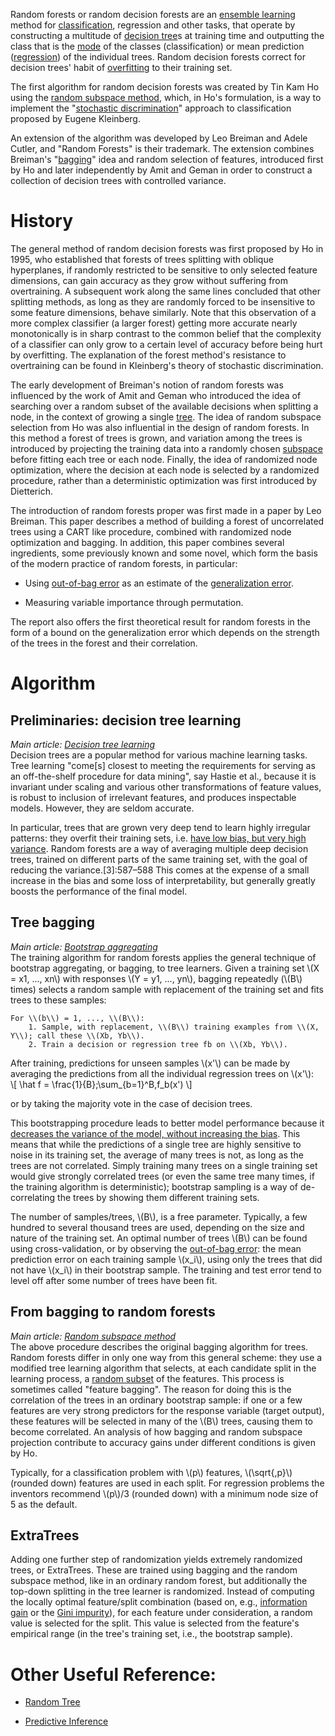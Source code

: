 <!--
.. title: Supervised Learning - Random Forest
.. slug: 05-supervised_learning-random_forest
.. date: 2017-04-04 14:22:30 UTC+08:00
.. tags:
.. category:
.. link:
.. description:
.. type: text
-->

Random forests or random decision forests are an [ensemble learning][5001fde4] method for [classification][6ad8669a], regression and other tasks, that operate by constructing a multitude of [decision tree][53c4742d]s at training time and outputting the class that is the [mode][552ede8b] of the classes (classification) or mean prediction ([regression][3a484c39]) of the individual trees. Random decision forests correct for decision trees' habit of [overfitting][4064b7b2] to their training set.

  [5001fde4]: https://en.wikipedia.org/wiki/Ensemble_learning "Ensemble Learning"
  [552ede8b]: https://en.wikipedia.org/wiki/Mode_(statistics) "Mode (Statistics)"
  [6ad8669a]: https://en.wikipedia.org/wiki/Statistical_classification "Statistical Classification"
  [3a484c39]: https://en.wikipedia.org/wiki/Regression_analysis "Regression Analysis"
  [53c4742d]: https://en.wikipedia.org/wiki/Decision_tree_learning "Decision Tree Learning"
  [4064b7b2]: https://en.wikipedia.org/wiki/Overfitting "Overfitting"

The first algorithm for random decision forests was created by Tin Kam Ho using the [random subspace method][f787e2d1], which, in Ho's formulation, is a way to implement the "[stochastic discrimination][156d2781]" approach to classification proposed by Eugene Kleinberg.    

  [f787e2d1]: https://en.wikipedia.org/wiki/Random_subspace_method "Random Subspace"
  [156d2781]: https://en.wikipedia.org/w/index.php?title=Stochastic_discrimination&redirect=no "Stochastic Discrimination (Redirects to https://en.wikipedia.org/wiki/Statistical_classification)"

An extension of the algorithm was developed by Leo Breiman and Adele Cutler, and "Random Forests" is their trademark.  The extension combines Breiman's "[bagging][ff024e25]" idea and random selection of features, introduced first by Ho and later independently by Amit and Geman in order to construct a collection of decision trees with controlled variance.

  [ff024e25]: https://en.wikipedia.org/wiki/Bootstrap_aggregating "Bagging (Redirects to Bootstrap Aggregating)"


# History   
The general method of random decision forests was first proposed by Ho in 1995, who established that forests of trees splitting with oblique hyperplanes, if randomly restricted to be sensitive to only selected feature dimensions, can gain accuracy as they grow without suffering from overtraining. A subsequent work along the same lines  concluded that other splitting methods, as long as they are randomly forced to be insensitive to some feature dimensions, behave similarly. Note that this observation of a more complex classifier (a larger forest) getting more accurate nearly monotonically is in sharp contrast to the common belief that the complexity of a classifier can only grow to a certain level of accuracy before being hurt by overfitting. The explanation of the forest method's resistance to overtraining can be found in Kleinberg's theory of stochastic discrimination.  

The early development of Breiman's notion of random forests was influenced by the work of Amit and Geman  who introduced the idea of searching over a random subset of the available decisions when splitting a node, in the context of growing a single [tree][0fa3b5f7]. The idea of random subspace selection from Ho was also influential in the design of random forests. In this method a forest of trees is grown, and variation among the trees is introduced by projecting the training data into a randomly chosen [subspace][7e0f5c83] before fitting each tree or each node. Finally, the idea of randomized node optimization, where the decision at each node is selected by a randomized procedure, rather than a deterministic optimization was first introduced by Dietterich.

  [7e0f5c83]: https://en.wikipedia.org/wiki/Linear_subspace "Linear Subspace"
  [0fa3b5f7]: https://en.wikipedia.org/wiki/Decision_tree "Decision Tree"

The introduction of random forests proper was first made in a paper by Leo Breiman.  This paper describes a method of building a forest of uncorrelated trees using a CART like procedure, combined with randomized node optimization and bagging. In addition, this paper combines several ingredients, some previously known and some novel, which form the basis of the modern practice of random forests, in particular:       
- Using [out-of-bag error][0515ba73] as an estimate of the [generalization error][6a4b2cee].      
- Measuring variable importance through permutation.     

  [0515ba73]: https://en.wikipedia.org/wiki/Out-of-bag_error "Out of Bag Error"
  [6a4b2cee]: https://en.wikipedia.org/wiki/Generalization_error "Generalization Error"


The report also offers the first theoretical result for random forests in the form of a bound on the generalization error which depends on the strength of the trees in the forest and their correlation.


# Algorithm    
## Preliminaries: decision tree learning    
_Main article: [Decision tree learning][53c4742d]_      
Decision trees are a popular method for various machine learning tasks. Tree learning "come[s] closest to meeting the requirements for serving as an off-the-shelf procedure for data mining", say Hastie et al., because it is invariant under scaling and various other transformations of feature values, is robust to inclusion of irrelevant features, and produces inspectable models. However, they are seldom accurate.

In particular, trees that are grown very deep tend to learn highly irregular patterns: they overfit their training sets, i.e. [have low bias, but very high variance][fe0c227e]. Random forests are a way of averaging multiple deep decision trees, trained on different parts of the same training set, with the goal of reducing the variance.[3]:587–588 This comes at the expense of a small increase in the bias and some loss of interpretability, but generally greatly boosts the performance of the final model.

  [fe0c227e]: https://en.wikipedia.org/wiki/Bias%E2%80%93variance_tradeoff "Bias Variance Tradeoff"


## Tree bagging    
_Main article: [Bootstrap aggregating][ff024e25]_       
The training algorithm for random forests applies the general technique of bootstrap aggregating, or bagging, to tree learners.  Given a training set \\(X = x1, ..., xn\\) with responses \\(Y = y1, ..., yn\\), bagging repeatedly (\\(B\\) times) selects a random sample with replacement of the training set and fits trees to these samples:

    For \\(b\\) = 1, ..., \\(B\\):      
        1. Sample, with replacement, \\(B\\) training examples from \\(X, Y\\); call these \\(Xb, Yb\\).       
        2. Train a decision or regression tree fb on \\(Xb, Yb\\).

After training, predictions for unseen samples \\(x'\\) can be made by averaging the predictions from all the individual regression trees on \\(x'\\):    
\\[
\hat f = \frac{1}{B}\;\sum_{b=1}^B\,f_b(x')
\\]     

or by taking the majority vote in the case of decision trees.

This bootstrapping procedure leads to better model performance because it [decreases the variance of the model, without increasing the bias][fe0c227e]. This means that while the predictions of a single tree are highly sensitive to noise in its training set, the average of many trees is not, as long as the trees are not correlated. Simply training many trees on a single training set would give strongly correlated trees (or even the same tree many times, if the training algorithm is deterministic); bootstrap sampling is a way of de-correlating the trees by showing them different training sets.

The number of samples/trees, \\(B\\), is a free parameter. Typically, a few hundred to several thousand trees are used, depending on the size and nature of the training set. An optimal number of trees \\(B\\) can be found using cross-validation, or by observing the [out-of-bag error][0515ba73]: the mean prediction error on each training sample \\(x_i\\), using only the trees that did not have \\(x_i\\) in their bootstrap sample.  The training and test error tend to level off after some number of trees have been fit.



## From bagging to random forests   
_Main article: [Random subspace method][f787e2d1]_     
The above procedure describes the original bagging algorithm for trees. Random forests differ in only one way from this general scheme: they use a modified tree learning algorithm that selects, at each candidate split in the learning process, a [random subset][f787e2d1] of the features. This process is sometimes called "feature bagging". The reason for doing this is the correlation of the trees in an ordinary bootstrap sample: if one or a few features are very strong predictors for the response variable (target output), these features will be selected in many of the \\(B\\) trees, causing them to become correlated. An analysis of how bagging and random subspace projection contribute to accuracy gains under different conditions is given by Ho.

Typically, for a classification problem with \\(p\\) features, \\(\sqrt{\,p}\\) (rounded down) features are used in each split.  For regression problems the inventors recommend \\(p\\)/3 (rounded down) with a minimum node size of 5 as the default.

## ExtraTrees    
Adding one further step of randomization yields extremely randomized trees, or ExtraTrees. These are trained using bagging and the random subspace method, like in an ordinary random forest, but additionally the top-down splitting in the tree learner is randomized. Instead of computing the locally optimal feature/split combination (based on, e.g., [information gain][b44bb27f] or the [Gini impurity][e76a563e]), for each feature under consideration, a random value is selected for the split. This value is selected from the feature's empirical range (in the tree's training set, i.e., the bootstrap sample).  

  [b44bb27f]: https://en.wikipedia.org/wiki/Information_gain "Information Gain"
  [e76a563e]: https://en.wikipedia.org/wiki/Gini_impurity "Gini Impurity"

# Other Useful Reference:
- [Random Tree][8723e963]    
- [Predictive Inference][d14effed]    


  [8723e963]: https://en.wikipedia.org/wiki/Random_tree "Random Tree"
  [d14effed]: https://en.wikipedia.org/wiki/Predictive_inference "Predictive Inference"
